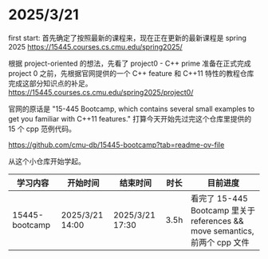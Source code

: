 # 2025/3/21
first start:
首先确定了按照最新的课程来，现在正在更新的最新课程是 spring 2025
https://15445.courses.cs.cmu.edu/spring2025/

根据 project-oriented 的想法，先看了 project0 - C++ prime
准备在正式完成 project 0 之前，先根据官网提供的一个 C++ feature 和 C++11 特性的教程仓库完成这部分知识点的补足。
https://15445.courses.cs.cmu.edu/spring2025/project0/

官网的原话是
"15-445 Bootcamp, which contains several small examples to get you familiar with C++11 features."
打算今天开始先过完这个仓库里提供的 15 个 cpp 范例代码。

https://github.com/cmu-db/15445-bootcamp?tab=readme-ov-file

从这个小仓库开始学起。

| 学习内容          |  开始时间         |  结束时间    | 时长 | 目前进度 |
|-------------------|------------------|-------------|------|----------|
| 15445-bootcamp   |  2025/3/21 14:00  |2025/3/21 17:30| 3.5h | 看完了 15-445 Bootcamp 里关于 references && move semantics, 前两个 cpp 文件 |